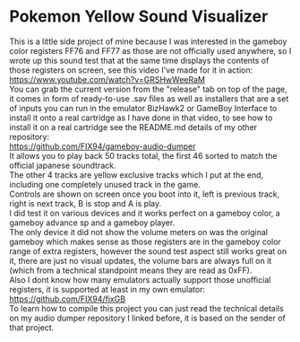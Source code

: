 # Pokemon Yellow Sound Visualizer
This is a little side project of mine because I was interested in the gameboy color registers FF76 and FF77 as those are not officially used anywhere, so I wrote up this sound test that at the same time displays the contents of those registers on screen, see this video I've made for it in action:  
https://www.youtube.com/watch?v=GRSHwWeeRaM  
You can grab the current version from the "release" tab on top of the page, it comes in form of ready-to-use .sav files as well as installers that are a set of inputs you can run in the emulator BizHawk2 or GameBoy Interface to install it onto a real cartridge as I have done in that video, to see how to install it on a real cartridge see the README.md details of my other repository:  
https://github.com/FIX94/gameboy-audio-dumper  
It allows you to play back 50 tracks total, the first 46 sorted to match the official japanese soundtrack.  
The other 4 tracks are yellow exclusive tracks which I put at the end, including one completely unused track in the game.  
Controls are shown on screen once you boot into it, left is previous track, right is next track, B is stop and A is play.  
I did test it on various devices and it works perfect on a gameboy color, a gameboy advance sp and a gameboy player.  
The only device it did not show the volume meters on was the original gameboy which makes sense as those registers are in the gameboy color range of extra registers, however the sound test aspect still works great on it, there are just no visual updates, the volume bars are always full on it (which from a technical standpoint means they are read as 0xFF).  
Also I dont know how many emulators actually support those unofficial registers, it is supported at least in my own emulator:  
https://github.com/FIX94/fixGB  
To learn how to compile this project you can just read the technical details on my audio dumper repository I linked before, it is based on the sender of that project.  
